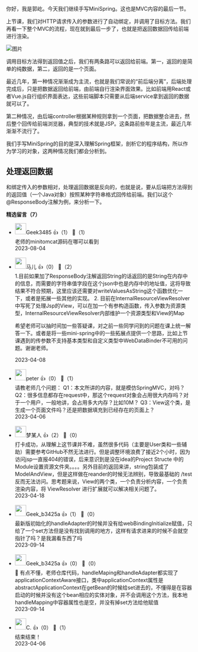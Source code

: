 你好，我是郭屹。今天我们继续手写MiniSpring。这也是MVC内容的最后一节。

上节课，我们对HTTP请求传入的参数进行了自动绑定，并调用了目标方法。我们再看一下整个MVC的流程，现在就到最后一步了，也就是把返回数据回传给前端进行渲染。

![图片](https://static001.geekbang.org/resource/image/a5/f3/a51576e7bc6a3dba052274546f5311f3.png?wh=1660x916)

调用目标方法得到返回值之后，我们有两条路可以返回给前端。第一，返回的是简单的纯数据，第二，返回的是一个页面。

最近几年，第一种情况渐渐成为主流，也就是我们常说的“前后端分离”，后端处理完成后，只是把数据返回给前端，由前端自行渲染界面效果。比如前端用React或者Vue.js自行组织界面表达，这些前端脚本只需要从后端service拿到返回的数据就可以了。

第二种情况，由后端controller根据某种规则拿到一个页面，把数据整合进去，然后整个回传给前端浏览器，典型的技术就是JSP。这条路前些年是主流，最近几年渐渐不流行了。

我们手写MiniSpring的目的是深入理解Spring框架，剖析它的程序结构，所以作为学习的对象，这两种情况我们都会分析到。

## 处理返回数据

和绑定传入的参数相对，处理返回数据是反向的，也就是说，要从后端把方法得到的返回值（一个Java对象）按照某种字符串格式回传给前端。我们以这个@ResponseBody注解为例，来分析一下。
<div><strong>精选留言（7）</strong></div><ul>
<li><img src="" width="30px"><span>Geek3485</span> 👍（1） 💬（1）<div>老师的minitomcat源码在哪可以看到</div>2023-08-04</li><br/><li><img src="" width="30px"><span>马儿</span> 👍（0） 💬（2）<div>1.目前如果加了ResponseBody注解返回String的话返回的是String在内存中的信息，而需要的字符串值字段在这个json中也是内存中的地址值，这将导致结果不符合预期，这里应该还需要对writeValuesAsString这个函数优化一下，或者是拓展一些其他的实现。
2. 目前在InternalResourceViewResolver中写死了处理Jsp的View，可以在加一个有参构造函数，传入参数为资源类型，InternalResourceViewResolver内部维护一个资源类型和View的Map

希望老师可以抽时间加一些答疑课，对之前一些同学问到的问题在课上统一解答一下。或者是将一些mini-spring中的一些拓展点提供一个思路，比如上节课遇到的传参数不支持基本类型和自定义类型中WebDataBinder不可用的问题。谢谢老师。</div>2023-04-08</li><br/><li><img src="https://static001.geekbang.org/account/avatar/00/10/25/87/f3a69d1b.jpg" width="30px"><span>peter</span> 👍（0） 💬（1）<div>请教老师几个问题：
Q1：本文所讲的内容，就是模仿SpringMVC，对吗？
Q2：很多信息都存在request中，那这个request对象会占用很大内存吗？对于一个用户，一般地讲，会占用多大内存？比如10M？
Q3：View这个类，是生成一个页面文件吗？还是把数据填充到已经存在的页面上？</div>2023-04-06</li><br/><li><img src="https://static001.geekbang.org/account/avatar/00/31/45/3f/e4fc2781.jpg" width="30px"><span>梦某人</span> 👍（2） 💬（0）<div>打卡成功，从理解上这节课并不难，虽然很多代码（主要是User类和一些辅助）需要参考GitHub不然无法进行。但是调整环境浪费了接近2个小时，因为访问jsp一直报404的错误，后来意识到是没在idea的Project Structe 中的 Module设置资源文件夹。。。。另外目前的返回来讲，string包装成了 ModelAndView，但是这样做在reander的时候无法辨别，导致最基础的 &#47;test反而无法访问。思考题来说，View的两个类，一个负责分析内容，一个负责渲染内容，将 ViewResolver 进行扩展就可以解决相关问题了。</div>2023-04-18</li><br/><li><img src="" width="30px"><span>Geek_b3425a</span> 👍（1） 💬（0）<div>最新版初始化的handleAdapter的时候并没有给webBindingInitialize赋值，只给了一个set方法但是没有找到调用的地方，这样有请求进来的时候不会就空指针了吗？是我漏看东西了吗</div>2023-09-14</li><br/><li><img src="" width="30px"><span>Geek_b3425a</span> 👍（0） 💬（0）<div>

有点不懂，老师仓库代码，handleMaping和handleAdapter都实现了applicationContextAware接口，类中applicationContext属性是abstractApplicationContext在getBean的时候给set进去的，不懂得是在容器启动的时候并没有这个bean相应的实体对象，并不会调用这个方法，我本地handleMapping中容器属性也是空，并没有掉set方法给他赋值</div>2023-09-14</li><br/><li><img src="https://static001.geekbang.org/account/avatar/00/16/0b/5a/453ad411.jpg" width="30px"><span>C.</span> 👍（0） 💬（1）<div>结束结束！</div>2023-04-06</li><br/>
</ul>